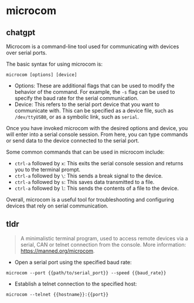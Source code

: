 # microcom 
## chatgpt 
Microcom is a command-line tool used for communicating with devices over serial ports. 

The basic syntax for using microcom is: 

```
microcom [options] [device]
```

- Options: These are additional flags that can be used to modify the behavior of the command. For example, the `-s` flag can be used to specify the baud rate for the serial communication.
- Device: This refers to the serial port device that you want to communicate with. This can be specified as a device file, such as `/dev/ttyUSB0`, or as a symbolic link, such as `serial`.

Once you have invoked microcom with the desired options and device, you will enter into a serial console session. From here, you can type commands or send data to the device connected to the serial port. 

Some common commands that can be used in microcom include:

- `ctrl-a` followed by `x`: This exits the serial console session and returns you to the terminal prompt.
- `ctrl-a` followed by `\`: This sends a break signal to the device.
- `ctrl-a` followed by `s`: This saves data transmitted to a file.
- `ctrl-a` followed by `l`: This sends the contents of a file to the device.

Overall, microcom is a useful tool for troubleshooting and configuring devices that rely on serial communication. 

## tldr 
 
> A minimalistic terminal program, used to access remote devices via a serial, CAN or telnet connection from the console.
> More information: <https://manned.org/microcom>.

- Open a serial port using the specified baud rate:

`microcom --port {{path/to/serial_port}} --speed {{baud_rate}}`

- Establish a telnet connection to the specified host:

`microcom --telnet {{hostname}}:{{port}}`

